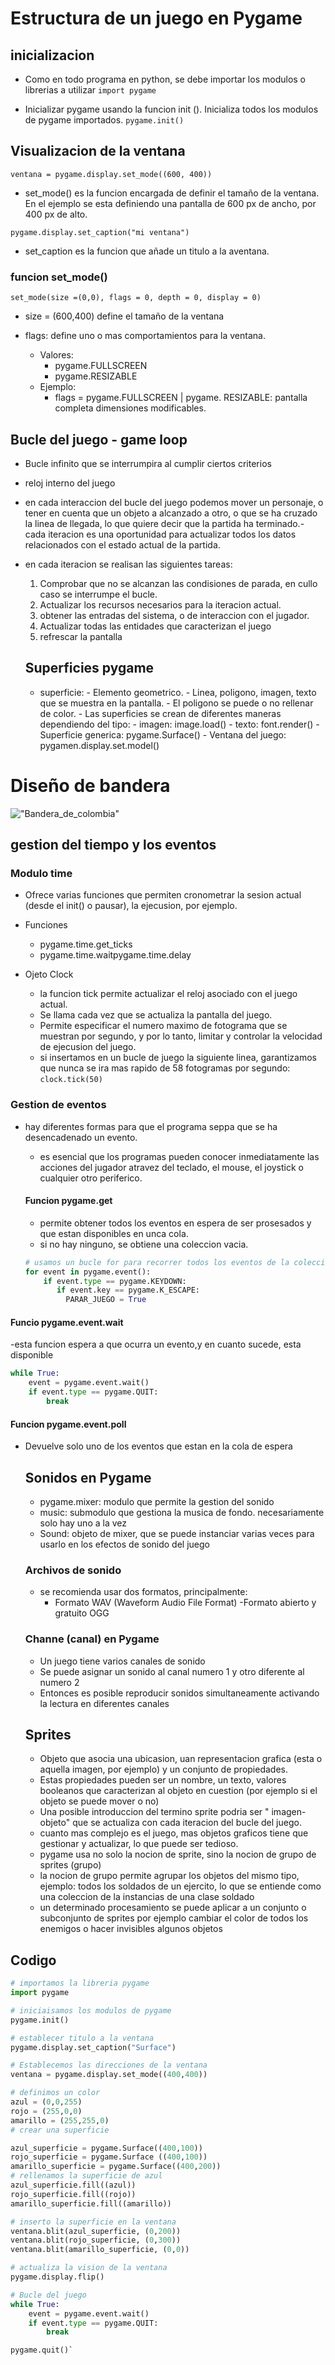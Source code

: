 # Estructura de un juego en Pygame

## inicializacion

- Como en todo programa en python, se debe importar los modulos o librerias a utilizar
`import pygame`

- Inicializar pygame usando la funcion init (). Inicializa todos los modulos de pygame importados.
`pygame.init()`

## Visualizacion de la ventana

`ventana = pygame.display.set_mode((600, 400))`

- set_mode() es la funcion encargada de definir el tamaño de la ventana. En el ejemplo se esta definiendo una pantalla de 600 px de ancho, por 400 px de alto.

`pygame.display.set_caption("mi ventana")`

- set_caption es la funcion que añade un titulo a la aventana.

### funcion set_mode()

`set_mode(size =(0,0), flags = 0, depth = 0, display = 0)`

- size = (600,400) define el tamaño de la ventana

- flags: define uno o mas comportamientos para la ventana.
    - Valores:
        - pygame.FULLSCREEN
        - pygame.RESIZABLE
    - Ejemplo:
        - flags = pygame.FULLSCREEN | pygame.
        RESIZABLE: pantalla completa
        dimensiones modificables.

## Bucle del juego - game loop
- Bucle infinito que se interrumpira al cumplir ciertos criterios
- reloj interno del juego
- en cada interaccion del bucle del juego podemos mover un personaje, o tener en cuenta que un objeto a alcanzado a otro, o que se ha cruzado la linea de llegada, lo que quiere decir que la partida ha terminado.- cada iteracion es una oportunidad para actualizar todos los datos relacionados con el estado actual de la partida.
- en cada iteracion se realisan las siguientes tareas:
    1. Comprobar que no se alcanzan las condisiones de parada, en cullo caso se interrumpe el bucle.
    2. Actualizar los recursos necesarios para la iteracion actual.
    3. obtener las entradas del sistema, o de interaccion con el jugador.
    4. Actualizar todas las entidades que caracterizan el juego
    5. refrescar la pantalla

    ## Superficies pygame
    - superficie:
          - Elemento geometrico.
          - Linea, poligono, imagen, texto que se muestra en la pantalla.
          - El poligono se puede o no rellenar de color.
          - Las superficies se crean de diferentes maneras dependiendo del tipo:
            - imagen: image.load()
            - texto: font.render()
            - Superficie generica: pygame.Surface()
            - Ventana del juego: pygamen.display.set.model()

# Diseño de bandera
!["Bandera_de_colombia"](./screen.jpg)

## gestion del tiempo y los eventos

### Modulo time

- Ofrece varias funciones que permiten cronometrar la sesion actual (desde el init() o pausar), la ejecusion, por ejemplo.
- Funciones
    - pygame.time.get_ticks
    - pygame.time.waitpygame.time.delay

- Ojeto Clock
   - la funcion tick permite actualizar el reloj asociado con el juego actual.
   - Se llama cada vez que se actualiza la pantalla del juego.
   - Permite especificar el numero maximo de fotograma que se muestran por segundo, y por lo tanto, limitar y controlar la velocidad de ejecusion del juego.
   - si insertamos en un bucle de juego la siguiente linea, garantizamos que nunca se ira mas rapido de 58 fotogramas por segundo: `clock.tick(50)`

 ### Gestion de eventos
 - hay diferentes formas para que el programa seppa que se ha desencadenado un evento.
   - es esencial que los programas pueden conocer inmediatamente las acciones del jugador atravez del teclado, el mouse, el joystick o cualquier otro periferico.

   #### Funcion pygame.get
   - permite obtener todos los eventos en espera de ser prosesados y que estan disponibles en unca cola.
   - si no hay ninguno, se obtiene una coleccion vacia.

   ```Python
   # usamos un bucle for para recorrer todos los eventos de la coleccion obtenida de la funcion get.
   for event in pygame.event():
       if event.type == pygame.KEYDOWN:
          if event.key == pygame.K_ESCAPE:
            PARAR_JUEGO = True
   ```
#### Funcio pygame.event.wait
-esta funcion espera a que ocurra un evento,y en cuanto sucede, esta disponible

```Python
while True:
    event = pygame.event.wait()
    if event.type == pygame.QUIT:
        break
```


#### Funcion pygame.event.poll
- Devuelve solo uno de los eventos que estan en la cola de espera

  ## Sonidos en Pygame
  - pygame.mixer: modulo que permite la gestion del sonido
  - music: submodulo que gestiona la musica de fondo. necesariamente solo hay uno a la vez
  - Sound: objeto de mixer, que se puede instanciar varias veces para usarlo en los efectos de sonido del juego

  ### Archivos de sonido
  - se recomienda usar dos formatos, principalmente:
      - Formato WAV (Waveform Audio File Format)
      -Formato abierto y gratuito OGG

  ### Channe (canal) en Pygame
  - Un juego tiene varios canales de sonido
  - Se puede asignar un sonido al canal numero 1 y otro diferente al numero 2
  - Entonces es posible reproducir sonidos simultaneamente activando la lectura en diferentes canales

  ## Sprites
  - Objeto que asocia una ubicasion, uan representacion grafica (esta o aquella imagen, por ejemplo) y un conjunto de propiedades.
  - Estas propiedades pueden ser un nombre, un texto, valores booleanos que caracterizan al objeto en cuestion (por ejemplo si el objeto se puede mover o no)
  - Una posible introduccion del termino sprite podria ser " imagen-objeto" que se actualiza con cada iteracion del bucle del juego.
  - cuanto mas complejo es el juego, mas objetos graficos tiene que gestionar y actualizar, lo que puede ser tedioso.
  - pygame usa no solo la nocion de sprite, sino la nocion de grupo de sprites (grupo)
  - la nocion de grupo permite agrupar los objetos del mismo tipo, ejemplo: todos los soldados de un ejercito, lo que se entiende como una coleccion de la instancias de una clase soldado
  - un determinado procesamiento se puede aplicar a un conjunto o subconjunto de sprites por ejemplo cambiar el color de todos los enemigos o hacer invisibles algunos objetos

## Codigo
```Python
# importamos la libreria pygame
import pygame

# iniciaisamos los modulos de pygame
pygame.init()

# establecer titulo a la ventana
pygame.display.set_caption("Surface")

# Establecemos las direcciones de la ventana
ventana = pygame.display.set_mode((400,400))

# definimos un color
azul = (0,0,255)
rojo = (255,0,0)
amarillo = (255,255,0)
# crear una superficie

azul_superficie = pygame.Surface((400,100))
rojo_superficie = pygame.Surface ((400,100))
amarillo_superficie = pygame.Surface((400,200))
# rellenamos la superficie de azul
azul_superficie.fill((azul))
rojo_superficie.fill((rojo))
amarillo_superficie.fill((amarillo))

# inserto la superficie en la ventana
ventana.blit(azul_superficie, (0,200))
ventana.blit(rojo_superficie, (0,300))
ventana.blit(amarillo_superficie, (0,0))

# actualiza la vision de la ventana
pygame.display.flip()

# Bucle del juego
while True:
    event = pygame.event.wait()
    if event.type == pygame.QUIT:
        break

pygame.quit()`